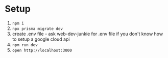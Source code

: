 # Setup

1. `npm i`
2. `npx prisma migrate dev`
3. create .env file - ask web-dev-junkie for .env file if you don't know how to setup a google cloud api
4. `npm run dev`
5. `open http://localhost:3000`
